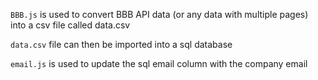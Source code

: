 `BBB.js` is used to convert BBB API data (or any data with multiple pages) into a csv file called data.csv

`data.csv` file can then be imported into a sql database

`email.js` is used to update the sql email column with the company email
